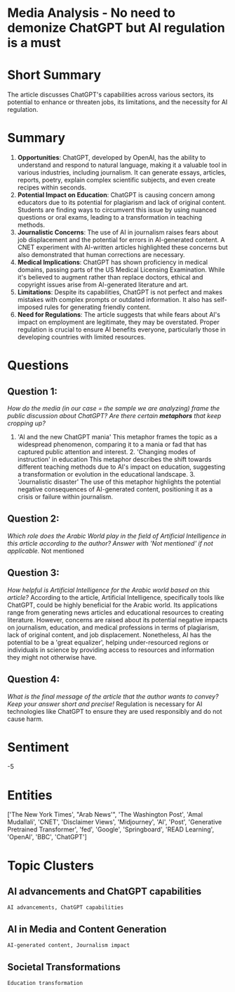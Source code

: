 # Media Analysis - No need to demonize ChatGPT but AI regulation is a must

# Short Summary
The article discusses ChatGPT's capabilities across various sectors, its potential to enhance or threaten jobs, its limitations, and the necessity for AI regulation.

# Summary
1. **Opportunities**: ChatGPT, developed by OpenAI, has the ability to understand and respond to natural language, making it a valuable tool in various industries, including journalism. It can generate essays, articles, reports, poetry, explain complex scientific subjects, and even create recipes within seconds.
2. **Potential Impact on Education**: ChatGPT is causing concern among educators due to its potential for plagiarism and lack of original content. Students are finding ways to circumvent this issue by using nuanced questions or oral exams, leading to a transformation in teaching methods.
3. **Journalistic Concerns**: The use of AI in journalism raises fears about job displacement and the potential for errors in AI-generated content. A CNET experiment with AI-written articles highlighted these concerns but also demonstrated that human corrections are necessary.
4. **Medical Implications**: ChatGPT has shown proficiency in medical domains, passing parts of the US Medical Licensing Examination. While it's believed to augment rather than replace doctors, ethical and copyright issues arise from AI-generated literature and art.
5. **Limitations**: Despite its capabilities, ChatGPT is not perfect and makes mistakes with complex prompts or outdated information. It also has self-imposed rules for generating friendly content.
6. **Need for Regulations**: The article suggests that while fears about AI's impact on employment are legitimate, they may be overstated. Proper regulation is crucial to ensure AI benefits everyone, particularly those in developing countries with limited resources.

# Questions
## Question 1:
*How do the media (in our case = the sample we are analyzing) frame the public discussion about ChatGPT? Are there certain **metaphors** that keep cropping up?*
1. 'AI and the new ChatGPT mania' This metaphor frames the topic as a widespread phenomenon, comparing it to a mania or fad that has captured public attention and interest. 2. 'Changing modes of instruction' in education This metaphor describes the shift towards different teaching methods due to AI's impact on education, suggesting a transformation or evolution in the educational landscape. 3. 'Journalistic disaster' The use of this metaphor highlights the potential negative consequences of AI-generated content, positioning it as a crisis or failure within journalism.
## Question 2:
*Which role does the Arabic World play in the field of Artificial Intelligence in this article according to the author? Answer with 'Not mentioned' if not applicable.*
Not mentioned
## Question 3:
*How helpful is Artificial Intelligence for the Arabic world based on this article?*
According to the article, Artificial Intelligence, specifically tools like ChatGPT, could be highly beneficial for the Arabic world. Its applications range from generating news articles and educational resources to creating literature. However, concerns are raised about its potential negative impacts on journalism, education, and medical professions in terms of plagiarism, lack of original content, and job displacement. Nonetheless, AI has the potential to be a 'great equalizer', helping under-resourced regions or individuals in science by providing access to resources and information they might not otherwise have.
## Question 4:
*What is the final message of the article that the author wants to convey? Keep your answer short and precise!*
Regulation is necessary for AI technologies like ChatGPT to ensure they are used responsibly and do not cause harm.

# Sentiment
-5

# Entities
['The New York Times', "Arab News'", 'The Washington Post', 'Amal Mudallali', 'CNET', 'Disclaimer Views', 'Midjourney', 'AI', 'Post', 'Generative Pretrained Transformer', 'fed', 'Google', 'Springboard', 'READ Learning', 'OpenAI', 'BBC', 'ChatGPT']

# Topic Clusters
## AI advancements and ChatGPT capabilities
	AI advancements, ChatGPT capabilities
## AI in Media and Content Generation
	AI-generated content, Journalism impact
## Societal Transformations
	Education transformation

